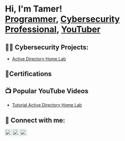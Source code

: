 <h1>Hi, I'm Tamer! <br/><a href="https://github.com/joshmadakor1">Programmer</a>, <a href="https://www.linkedin.com/in/joshmadakor/">Cybersecurity Professional</a>, <a href="https://www.youtube.com/c/joshmadakor">YouTuber</a></h1>

<h2>👨‍💻 Cybersecurity Projects:</h2>


  - [Active Directory Home Lab](https://github.com/joshmadakor1/Algorithms-Practice)
<h2> 📜Certifications</h2>

<h2>📺 Popular YouTube Videos</h2>

- [Tutorial Active Directory Home Lab](https://www.youtube.com/watch?v=a83ASGn_V_s)


<h2> 🤳 Connect with me:</h2>

[<img align="left" alt="tk.tamer14 | YouTube" width="22px" src="https://cdn.jsdelivr.net/npm/simple-icons@v3/icons/youtube.svg" />][youtube]
[<img align="left" alt="Tamer Marshiqe | LinkedIn" width="22px" src="https://cdn.jsdelivr.net/npm/simple-icons@v3/icons/linkedin.svg" />][linkedin]
[<img align="left" alt="tk.tamer14 | Instagram" width="22px" src="https://cdn.jsdelivr.net/npm/simple-icons@v3/icons/instagram.svg" />][instagram]


[youtube]:[[https://www.youtube.com/c/tk.tamer14]](https://www.youtube.com/@tk.tamer14)
[instagram]:[[https://www.instagram.com/tk.tamer14]](https://www.instagram.com/tk.tamer14/)
[linkedin]:[[https://linkedin.com/in/TamerMarshiqe]](https://www.linkedin.com/in/tamer-marshiqe-1345b2300/)

<!--
**tmarshiqe14/tmarshiqe14** is a ✨ _special_ ✨ repository because its `README.md` (this file) appears on your GitHub profile.

Here are some ideas to get you started:

- 🔭 I’m currently working on ...
- 🌱 I’m currently learning ...
- 👯 I’m looking to collaborate on ...
- 🤔 I’m looking for help with ...
- 💬 Ask me about ...
- 📫 How to reach me: ...
- 😄 Pronouns: ...
- ⚡ Fun fact: ...
-->
